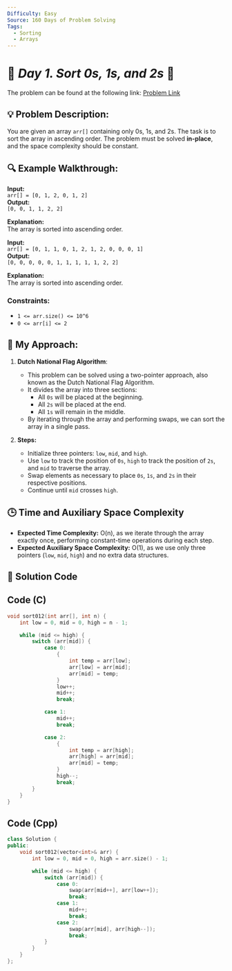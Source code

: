 ```yaml
---
Difficulty: Easy  
Source: 160 Days of Problem Solving  
Tags:
  - Sorting
  - Arrays
---
```


# 🚀 _Day 1. Sort 0s, 1s, and 2s_ 🧠


The problem can be found at the following link: [Problem Link](https://www.geeksforgeeks.org/batch/gfg-160-problems/track/sorting-gfg-160/problem/sort-an-array-of-0s-1s-and-2s4231)


## 💡 **Problem Description:**

You are given an array `arr[]` containing only 0s, 1s, and 2s. The task is to sort the array in ascending order. The problem must be solved **in-place**, and the space complexity should be constant.

## 🔍 **Example Walkthrough:**

**Input:**  
`arr[] = [0, 1, 2, 0, 1, 2]`  
**Output:**  
`[0, 0, 1, 1, 2, 2]`

**Explanation:**  
The array is sorted into ascending order.

**Input:**  
`arr[] = [0, 1, 1, 0, 1, 2, 1, 2, 0, 0, 0, 1]`  
**Output:**  
`[0, 0, 0, 0, 0, 1, 1, 1, 1, 1, 2, 2]`

**Explanation:**  
The array is sorted into ascending order.

### Constraints:
- `1 <= arr.size() <= 10^6`
- `0 <= arr[i] <= 2`



## 🎯 **My Approach:**

1. **Dutch National Flag Algorithm**:  
   - This problem can be solved using a two-pointer approach, also known as the Dutch National Flag Algorithm.  
   - It divides the array into three sections:  
     - All `0s` will be placed at the beginning.  
     - All `2s` will be placed at the end.  
     - All `1s` will remain in the middle.  
   - By iterating through the array and performing swaps, we can sort the array in a single pass.

2. **Steps:**  
   - Initialize three pointers: `low`, `mid`, and `high`.  
   - Use `low` to track the position of `0s`, `high` to track the position of `2s`, and `mid` to traverse the array.  
   - Swap elements as necessary to place `0s`, `1s`, and `2s` in their respective positions.  
   - Continue until `mid` crosses `high`.



## 🕒 **Time and Auxiliary Space Complexity** 

- **Expected Time Complexity:** O(n), as we iterate through the array exactly once, performing constant-time operations during each step.  
- **Expected Auxiliary Space Complexity:** O(1), as we use only three pointers (`low`, `mid`, `high`) and no extra data structures.


## 📝 **Solution Code**

## Code (C)

```c
void sort012(int arr[], int n) {
    int low = 0, mid = 0, high = n - 1;

    while (mid <= high) {
        switch (arr[mid]) {
            case 0:
                {
                    int temp = arr[low];
                    arr[low] = arr[mid];
                    arr[mid] = temp;
                }
                low++;
                mid++;
                break;

            case 1:
                mid++;
                break;

            case 2:
                {
                    int temp = arr[high];
                    arr[high] = arr[mid];
                    arr[mid] = temp;
                }
                high--;
                break;
        }
    }
}
```



## Code (Cpp)

```cpp
class Solution {
public:
    void sort012(vector<int>& arr) {
        int low = 0, mid = 0, high = arr.size() - 1;

        while (mid <= high) {
            switch (arr[mid]) {
                case 0:
                    swap(arr[mid++], arr[low++]);
                    break;
                case 1:
                    mid++;
                    break;
                case 2:
                    swap(arr[mid], arr[high--]);
                    break;
            }
        }
    }
};
```

